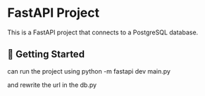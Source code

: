 # FastAPI Project

This is a FastAPI project that connects to a PostgreSQL database.

## 🚀 Getting Started
 can run the project using python -m fastapi dev main.py

 and rewrite the url in the db.py 

